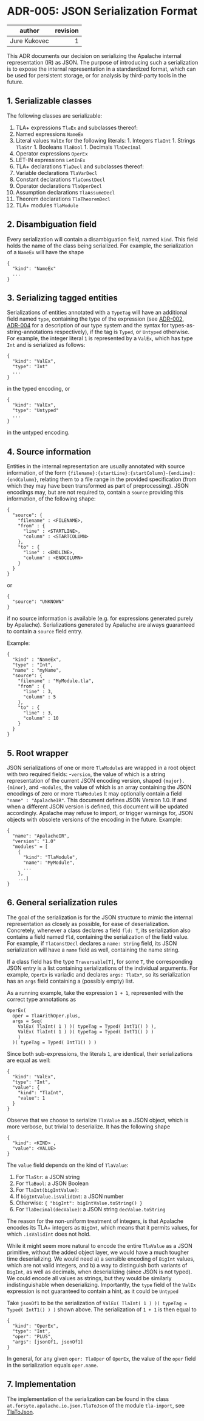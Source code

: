 # ADR-005: JSON Serialization Format

| author       | revision |
| ------------ | --------:|
| Jure Kukovec |        1 |

This ADR documents our decision on serializing the Apalache internal representation (IR) as JSON.
The purpose of introducing such a serialization is to expose the internal representation in a standardized format, which can be used for persistent storage, or for analysis by third-party tools in the future.

## 1. Serializable classes

The following classes are serializable:
1. TLA+ expressions `TlaEx` and subclasses thereof:
  1. Named expressions `NameEx`
  1. Literal values `ValEx` for the following literals:
    1. Integers `TlaInt`
    1. Strings `TlaStr`
    1. Booleans `TlaBool`
    1. Decimals `TlaDecimal`
  1. Operator expressions `OperEx`
  1. LET-IN expressions `LetInEx`
1. TLA+ declarations `TlaDecl` and subclasses thereof:
  1. Variable declarations `TlaVarDecl`
  1. Constant declarations `TlaConstDecl`
  1. Operator declarations `TlaOperDecl`
  1. Assumption declarations `TlaAssumeDecl`
  1. Theorem declarations `TlaTheoremDecl`
1. TLA+ modules `TlaModule`

## 2. Disambiguation field

Every serialization will contain a disambiguation field, named `kind`. This field holds the name of the class being serialized. For example, the serialization of a `NameEx` will have the shape
```
{
  "kind": "NameEx"
  ...
}
```

## 3. Serializing tagged entities

Serializations of entities annotated with a `TypeTag` will have an additional field named `type`, containing the type of the expression (see [ADR-002][], [ADR-004][] for a description of our type system and the syntax for types-as-string-annotations respectively), if the tag is `Typed`, or `Untyped` otherwise. For example, the integer literal `1` is represented by a `ValEx`, which has type `Int` and is serialized as follows:
```
{
  "kind": "ValEx",
  "type": "Int"
  ...
}
```
in the typed encoding, or 
```
{
  "kind": "ValEx",
  "type": "Untyped"
  ...
}
```
in the untyped encoding.

## 4. Source information
Entities in the internal representation are usually annotated with source information, of the form `{filename}:{startLine}:{startColumn}-{endLine}:{endColumn}`, relating them to a file range in the provided specification (from which they may have been transformed as part of preprocessing).
JSON encodings may, but are not required to, contain a `source` providing this information, of the following shape:
```
{
  "source": {
    "filename" : <FILENAME>,
    "from" : {
      "line" : <STARTLINE>,
      "column" : <STARTCOLUMN>
    },
    "to" : {
      "line" : <ENDLINE>,
      "column" : <ENDCOLUMN>
    }
  }
}
```
or
```
{
  "source": "UNKNOWN"
}
```
if no source information is available (e.g. for expressions generated purely by Apalache).
Serializations generated by Apalache are always guaranteed to contain a `source` field entry.

Example:
```
{
  "kind" : "NameEx",
  "type" : "Int",
  "name" : "myName",
  "source": {
    "filename" : "MyModule.tla",
    "from" : {
      "line" : 3,
      "column" : 5
    },
    "to" : {
      "line" : 3,
      "column" : 10
    }
  }
}
```

## 5. Root wrapper
JSON serializations of one or more `TlaModule`s are wrapped in a root object with two required fields:
 -`version`, the value of which is a string representation of the current JSON encoding version, shaped `{major}.{minor}`, and
 -`modules`, the value of which is an array containing the JSON encodings of zero or more `TlaModule`s
It may optionally contain a field `"name" : "ApalacheIR"`.
This document defines JSON Version 1.0. If and when a different JSON version is defined, this document will be updated accordingly.
Apalache may refuse to import, or trigger warnings for, JSON objects with obsolete versions of the encoding in the future.
Example:
```
{
  "name": "ApalacheIR",
  "version": "1.0"
  "modules" = [
    {
      "kind": "TlaModule",
      "name": "MyModule",
      ...
    },
    ...]
}
```

## 6. General serialization rules

The goal of the serialization is for the JSON structure to mimic the internal representation as closely as possible, for ease of deserialization. 
Concretely, whenever a class declares a field `fld: T`, its serialization also contains a field named `fld`, containing the serialization of the field value.
For example, if `TlaConstDecl` declares a `name: String` field, its JSON serialization will have a `name` field as well, containing the name string.

If a class field has the type `Traversable[T]`, for some `T`, the corresponding JSON entry is a list containing serializations of the individual arguments. For example, `OperEx` is variadic and declares `args: TlaEx*`, so its serialization has an `args` field containing a (possibly empty) list.

As a running example, take the expression `1 + 1`, represented with the correct type annotations as 
```
OperEx( 
  oper = TlaArithOper.plus, 
  args = Seq( 
    ValEx( TlaInt( 1 ) )( typeTag = Typed( IntT1() ) ), 
    ValEx( TlaInt( 1 ) )( typeTag = Typed( IntT1() ) )
    ) 
  )( typeTag = Typed( IntT1() ) )
```

Since both sub-expressions, the literals `1`, are identical, their serializations are equal as well:
```
{
  "kind": "ValEx",
  "type": "Int",
  "value": {
    "kind": "TlaInt",
    "value": 1
  }
}
```

Observe that we choose to serialize `TlaValue` as a JSON object, which is more verbose, but trivial to deserialize. It has the following shape
```
{
  "kind": <KIND> ,
  "value": <VALUE>
}
```

The `value` field depends on the kind of `TlaValue`:
1. For `TlaStr`: a JSON string
1. For `TlaBool`: a JSON Boolean
1. For `TlaInt(bigIntValue)`: 
  1. If `bigIntValue.isValidInt`: a JSON number
  2. Otherwise: `{ "bigInt": bigIntValue.toString() }`
1. For `TlaDecimal(decValue)`: a JSON string `decValue.toString`

The reason for the non-uniform treatment of integers, is that Apalache encodes its TLA+ integers as `BigInt`, which means that it permits values, for which `.isValidInt` does not hold. 

While it might seem more natural to encode the entire `TlaValue` as a JSON primitive, without the added object layer, we would have a much tougher time deserializing.
We would need a) a sensible encoding of `BigInt` values, which are not valid integers, and b) a way to distinguish both variants of `BigInt`, as well as decimals, when deserializing (since JSON is not typed).
We could encode all values as strings, but they would be similarly indistinguishable when deserializing. Importantly, the `type` field of the `ValEx` expression is not guaranteed to contain a hint, as it could be `Untyped`

Take `jsonOf1` to be the serialization of `ValEx( TlaInt( 1 ) )( typeTag = Typed( IntT1() ) )` shown above. The serialization of `1 + 1` is then equal to
```
{
  "kind": "OperEx",
  "type": "Int",
  "oper": "PLUS",
  "args": [jsonOf1, jsonOf1]
}
```
In general, for any given `oper: TlaOper` of `OperEx`, the value of the `oper` field in the serialization equals `oper.name`.

## 7. Implementation

The implementation of the serialization can be found in the class
`at.forsyte.apalache.io.json.TlaToJson` of the module `tla-import`, see [TlaToJson][].

[ADR-002]: https://apalache.informal.systems/docs/adr/002adr-types.html

[ADR-004]: https://apalache.informal.systems/docs/adr/004adr-annotations.html

[TlaToJson]: https://github.com/informalsystems/apalache/blob/unstable/tla-import/src/main/scala/at/forsyte/apalache/io/json/TlaToJson.scala

